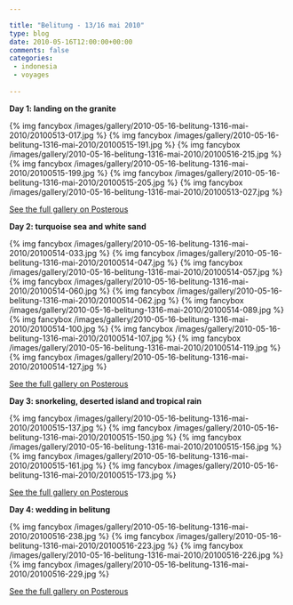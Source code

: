 ```yaml
---

title: "Belitung - 13/16 mai 2010"
type: blog
date: 2010-05-16T12:00:00+00:00
comments: false
categories: 
 - indonesia
 - voyages
 
---
```


**Day 1: landing on the granite**

{% img fancybox /images/gallery/2010-05-16-belitung-1316-mai-2010/20100513-017.jpg %}
{% img fancybox /images/gallery/2010-05-16-belitung-1316-mai-2010/20100515-191.jpg %}
{% img fancybox /images/gallery/2010-05-16-belitung-1316-mai-2010/20100516-215.jpg %}
{% img fancybox /images/gallery/2010-05-16-belitung-1316-mai-2010/20100515-199.jpg %}
{% img fancybox /images/gallery/2010-05-16-belitung-1316-mai-2010/20100515-205.jpg %}
{% img fancybox /images/gallery/2010-05-16-belitung-1316-mai-2010/20100513-027.jpg %}

[See the full gallery on
Posterous](http://jarbouvic.posterous.com/belitung-1316-mai-2010)

**Day 2: turquoise sea and white sand**

{% img fancybox /images/gallery/2010-05-16-belitung-1316-mai-2010/20100514-033.jpg %}
{% img fancybox /images/gallery/2010-05-16-belitung-1316-mai-2010/20100514-047.jpg %}
{% img fancybox /images/gallery/2010-05-16-belitung-1316-mai-2010/20100514-057.jpg %}
{% img fancybox /images/gallery/2010-05-16-belitung-1316-mai-2010/20100514-060.jpg %}
{% img fancybox /images/gallery/2010-05-16-belitung-1316-mai-2010/20100514-062.jpg %}
{% img fancybox /images/gallery/2010-05-16-belitung-1316-mai-2010/20100514-089.jpg %}
{% img fancybox /images/gallery/2010-05-16-belitung-1316-mai-2010/20100514-100.jpg %}
{% img fancybox /images/gallery/2010-05-16-belitung-1316-mai-2010/20100514-107.jpg %}
{% img fancybox /images/gallery/2010-05-16-belitung-1316-mai-2010/20100514-119.jpg %}
{% img fancybox /images/gallery/2010-05-16-belitung-1316-mai-2010/20100514-127.jpg %}

[See the full gallery on
Posterous](http://jarbouvic.posterous.com/belitung-1316-mai-2010)

**Day 3: snorkeling, deserted island and tropical rain**

{% img fancybox /images/gallery/2010-05-16-belitung-1316-mai-2010/20100515-137.jpg %}
{% img fancybox /images/gallery/2010-05-16-belitung-1316-mai-2010/20100515-150.jpg %}
{% img fancybox /images/gallery/2010-05-16-belitung-1316-mai-2010/20100515-156.jpg %}
{% img fancybox /images/gallery/2010-05-16-belitung-1316-mai-2010/20100515-161.jpg %}
{% img fancybox /images/gallery/2010-05-16-belitung-1316-mai-2010/20100515-173.jpg %}

[See the full gallery on
Posterous](http://jarbouvic.posterous.com/belitung-1316-mai-2010)

**Day 4: wedding in belitung**

{% img fancybox /images/gallery/2010-05-16-belitung-1316-mai-2010/20100516-238.jpg %}
{% img fancybox /images/gallery/2010-05-16-belitung-1316-mai-2010/20100516-223.jpg %}
{% img fancybox /images/gallery/2010-05-16-belitung-1316-mai-2010/20100516-226.jpg %}
{% img fancybox /images/gallery/2010-05-16-belitung-1316-mai-2010/20100516-229.jpg %}

[See the full gallery on
Posterous](http://jarbouvic.posterous.com/belitung-1316-mai-2010)
